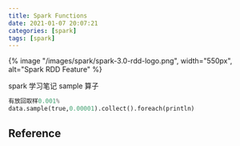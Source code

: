 ```yaml
---
title: Spark Functions 
date: 2021-01-07 20:07:21
categories: [spark]
tags: [spark]
---
```



{% image "/images/spark/spark-3.0-rdd-logo.png", width="550px", alt="Spark RDD Feature" %}

<!--more-->

spark 学习笔记 sample 算子


```python
有放回取样0.001%
data.sample(true,0.00001).collect().foreach(println)
```




## Reference

